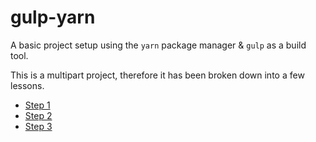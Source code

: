# gulp-yarn

A basic project setup using the `yarn` package manager & `gulp` as a build tool.

This is a multipart project, therefore it has been broken down into a few lessons.

- [Step 1](docs/step_1.md)
- [Step 2](docs/step_2.md)
- [Step 3](docs/step_3.md)
